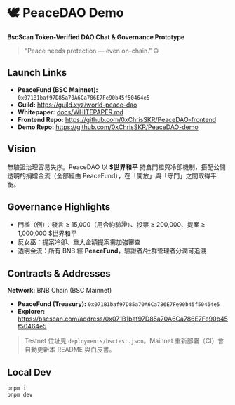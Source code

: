 # 🕊️ PeaceDAO Demo
**BscScan Token-Verified DAO Chat & Governance Prototype**

> “Peace needs protection — even on-chain.” ☮️

## Launch Links
- **PeaceFund (BSC Mainnet):** `0x071B1baf97D85a70A6Ca786E7Fe90b45f50464e5`
- **Guild:** https://guild.xyz/world-peace-dao
- **Whitepaper:** [docs/WHITEPAPER.md](docs/WHITEPAPER.md)
- **Frontend Repo:** https://github.com/0xChrisSKR/PeaceDAO-frontend
- **Demo Repo:** https://github.com/0xChrisSKR/PeaceDAO-demo

## Vision
無驗證治理容易失序。PeaceDAO 以 **$世界和平** 持倉門檻與冷卻機制，搭配公開透明的捐贈金流（全部經由 PeaceFund），在「開放」與「守門」之間取得平衡。

## Governance Highlights
- 門檻（例）：發言 ≥ 15,000（用合約驗證）、投票 ≥ 200,000、提案 ≥ 1,000,000 $世界和平
- 反女巫：提案冷卻、重大金額提案需加強審查  
- 透明金流：所有 BNB 經 **PeaceFund**，驗證者/社群管理者分潤可追溯

## Contracts & Addresses
**Network:** BNB Chain (BSC Mainnet)  
- **PeaceFund (Treasury):** `0x071B1baf97D85a70A6Ca786E7Fe90b45f50464e5`  
- **Explorer:** https://bscscan.com/address/0x071B1baf97D85a70A6Ca786E7Fe90b45f50464e5

> Testnet 位址見 `deployments/bsctest.json`。Mainnet 重新部署（CI）會自動更新本 README 與白皮書。

## Local Dev
```bash
pnpm i
pnpm dev
```
